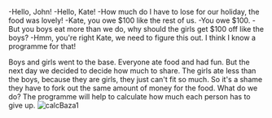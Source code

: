 -Hello, John!
-Hello, Kate!
-How much do I have to lose for our holiday, the food was lovely!
-Kate, you owe $100 like the rest of us. -You owe $100.
-But you boys eat more than we do, why should the girls get $100 off like the boys? 
-Hmm, you're right Kate, we need to figure this out. I think I know a programme for that!

Boys and girls went to the base. Everyone ate food and had fun. 
But the next day we decided to decide how much to share. 
The girls ate less than the boys, because they are girls, they just can't fit so much.
So it's a shame they have to fork out the same amount of money for the food. What do we do?
The programme will help to calculate how much each person has to give up.
![calcBaza1](https://github.com/lyurf/CalcBaza/assets/68352440/94ec6827-511b-46cd-9df3-59ecec2ffbfe)
